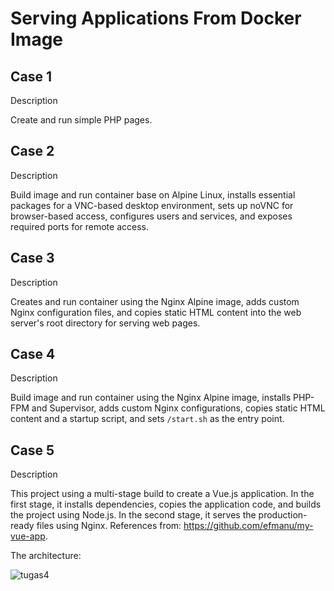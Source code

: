 # Serving Applications From Docker Image

## Case 1

Description

Create and run simple PHP pages.

## Case 2

Description

Build image and run container base on Alpine Linux, installs essential packages for a VNC-based desktop environment, sets up noVNC for browser-based access, configures users and services, and exposes required ports for remote access.

## Case 3

Description

Creates and run container using the Nginx Alpine image, adds custom Nginx configuration files, and copies static HTML content into the web server's root directory for serving web pages.

## Case 4

Description

Build image and run container using the Nginx Alpine image, installs PHP-FPM and Supervisor, adds custom Nginx configurations, copies static HTML content and a startup script, and sets `/start.sh` as the entry point.

## Case 5

Description

This project using a multi-stage build to create a Vue.js application. In the first stage, it installs dependencies, copies the application code, and builds the project using Node.js. In the second stage, it serves the production-ready files using Nginx. References from: https://github.com/efmanu/my-vue-app.

The architecture:

![tugas4](https://github.com/user-attachments/assets/34bbb084-34eb-4c19-aaaa-1402d2a38ed6)
